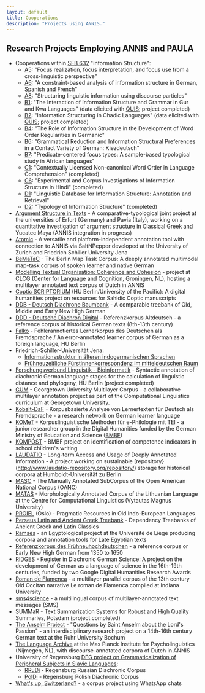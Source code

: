 ```yaml
---
layout: default
title: Cooperations
description: "Projects using ANNIS."
--- 
```

## Research Projects Employing ANNIS and PAULA

* Cooperations within [SFB 632](http://www.sfb632.uni-potsdam.de/) "Information Structure":
  * [A5](http://www.sfb632.uni-potsdam.de/en/cprojects/a5.html): "Focus realization, focus interpretation, and focus use from a cross-linguistic perspective"
  * [A6](http://www.sfb632.uni-potsdam.de/en/cprojects/a6.html): "A constraint-based analysis of information structure in German, Spanish and French"
  * [A8](http://www.sfb632.uni-potsdam.de/en/cprojects/a8.html): "Structuring linguistic information using discourse particles"
  * [B1](http://www.sfb632.uni-potsdam.de/en/eprojects/b1.html): "The Interaction of Information Structure and Grammar in Gur and Kwa Languages" (data elicited with [QUIS](https://www.sfb632.uni-potsdam.de/quis.html); project completed)
  * [B2](http://www.sfb632.uni-potsdam.de/en/eprojects/b2.html): "Information Structuring in Chadic Languages" (data elicited with [QUIS](https://www.sfb632.uni-potsdam.de/quis.html); project completed)
  * [B4](http://www.sfb632.uni-potsdam.de/en/cprojects/b4.html): "The Role of Information Structure in the Development of Word Order Regularities in Germanic"
  * [B6](http://www.sfb632.uni-potsdam.de/en/cprojects/b6.html): "Grammatical Reduction and Information Structural Preferences in a Contact Variety of German: Kiezdeutsch"
  * [B7](http://www.sfb632.uni-potsdam.de/en/cprojects/b7.html): "Predicate-centered focus types: A sample-based typological study in African languages"
  * [C1](http://www.sfb632.uni-potsdam.de/en/eprojects/c1.html): "Contextually Licensed Non-canonical Word Order in Language Comprehension" (completed)
  * [C6](http://www.sfb632.uni-potsdam.de/en/eprojects/c6.html): "Experimental and Corpus Investigations of Information Structure in Hindi" (completed)
  * [D1](http://www.sfb632.uni-potsdam.de/en/cprojects/d1.html): "Linguistic Database for Information Structure: Annotation and Retrieval"
  * [D2](http://www.sfb632.uni-potsdam.de/en/eprojects/d2.html): "Typology of Information Structure" (completed)
* [Argument Structure in Texts](https://sites.google.com/site/argumentstructureintexts/home/) - A comparative-typological joint project at the universities of Erfurt (Germany) and Pavia (Italy), working on a quantitative investigation of argument structure in Classical Greek and Yucatec Maya (ANNIS integration in progress)
* [Atomic](http://linktype.iaa.uni-jena.de/atomic/) - A versatile and platform-independent annotation tool with connection to ANNIS via SaltNPepper developed at the University of Zurich and Friedrich Schiller University Jena
* [BeMaTaC](https://www.linguistik.hu-berlin.de/institut/professuren/korpuslinguistik/forschung/bematac) - The Berlin Map Task Corpus: A deeply annotated multimodal map-task corpus of spoken learner and native German
* [Modelling Textual Organisation: Coherence and Cohesion](http://www.let.rug.nl/mto/) - project at CLCG (Center for Language and Cognition, Groningen, NL), hosting a multilayer annotated text corpus of Dutch in ANNIS
* [Coptic SCRIPTORIUM](http://www.carrieschroeder.com/scriptorium/) (HU Berlin/University of the Pacific): A digital humanities project on resources for Sahidic Coptic manuscripts
* [DDB - Deutsch Diachrone Baumbank](http://korpling.german.hu-berlin.de/ddb-doku/index.htm) - A comparable treebank of Old, Middle and Early New High German
* [DDD - Deutsche Diachron Digital](http://www.deutschdiachrondigital.de/) - Referenzkorpus Altdeutsch - a reference corpus of historical German texts (8th-13th century)
* [Falko](https://www.linguistik.hu-berlin.de/de/institut/professuren/korpuslinguistik/forschung/falko) - Fehlerannotiertes Lernerkorpus des Deutschen als Fremdsprache / An error-annotated learner corpus of German as a foreign language, HU Berlin
* Friedrich-Schiller-Universität Jena:
  * [Informationsstruktur in älteren indogermanischen Sprachen](http://dwee.eu/Rosemarie_Luehr/?Projekte___DFG-Projekte___Informationsstruktur_in_aelteren_indogermanischen_Sprachen)
  * [Frühneuzeitliche Fürstinnenkorrespondenz im mitteldeutschen Raum](http://dwee.eu/Rosemarie_Luehr/?Projekte___DFG-Projekte___Fruehneuzeitliche_Fuerstinnenkorrespondenz_im_mitteldeutschen_Raum)
* [Forschungsverbund Linguistik - Bioinformatik](https://www.linguistik.hu-berlin.de/de/forschung/abgeschlossene-projekte/forschungsverbund/) - Syntactic annotation of diachronic German language stages for the calculation of linguistic distance and phylogeny, HU Berlin (project completed)
* [GUM](http://corpling.uis.georgetown.edu/gum/) - Georgetown University Multilayer Corpus - a collaborative multilayer annotation project as part of the Computational Linguistics curriculum at Georgetown University.
* [Kobalt-DaF](http://web.archive.org/web/20161008095131/http://kobalt-daf.de/) - Korpusbasierte Analyse von Lernertexten für Deutsch als Fremdsprache - a research network on German learner language
* [KOMeT](http://korpling.german.hu-berlin.de/komet/) - Korpuslinguistische Methoden für e-Philologie mit TEI - a junior researcher group in the Digital Humanities funded by the German Ministry of Education and Science ([BMBF](http://www.bmbf.de/en/))
* [KOMPOST](https://www.linguistik.hu-berlin.de/institut/professuren/korpuslinguistik/forschung/kompost) - BMBF project on identification of competence indicators in school children's writing
* [LAUDATIO](http://www.laudatio-repository.org/laudatio/) - Long-term Access and Usage of Deeply Annotated Information - A project working on sustainable [repository}(http://www.laudatio-repository.org/repository/) storage for historical corpora at Humboldt-Universität zu Berlin
* [MASC](http://www.anc.org/data/masc/) - The Manually Annotated SubCorpus of the Open American National Corpus (OANC) 
* [MATAS](http://tekstynas.vdu.lt/) - Morphologically Annotated Corpus of the Lithuanian Language at the Centre for Computational Linguistics (Vytautas Magnus University)
* [PROIEL](http://www.hf.uio.no/ifikk/english/research/projects/proiel/) (Oslo) - Pragmatic Resources in Old Indo-European Languages
* [Perseus Latin and Ancient Greek Treebank](http://annis.perseus.tufts.edu/) - Dependency Treebanks of Ancient Greek and Latin Classics
* [Ramsès](http://www.egypto.ulg.ac.be/Ramses.htm) - an Egyptological project at the Université de Liège producing corpora and annotation tools for Late Egyptian texts
* [Referenzkorpus des Frühneuhochdeutschen](http://www.ruhr-uni-bochum.de/wegera/ref/) - a reference corpus or Early New High German from 1350 to 1650
* [RIDGES](http://korpling.german.hu-berlin.de/ridges/) - Register in Diachronic German Science: A project on the development of German as a language of science in the 16th-19th centuries, funded by two Google Digital Humanities Research Awards
* [Roman de Flamenca](http://nlp.indiana.edu/~obscrivn/Introduction.html) - a multilayer parallel corpus of the 13th century Old Occitan narrative Le roman de Flamenca compiled at Indiana University
* [sms4science](http://www.sms4science.ch/) - a multilingual corpus of multilayer-annotated text messages (SMS)
* SUMMaR - Text Summarization Systems for Robust and High Quality Summaries, Potsdam (project completed)
* [The Anselm Project](http://www.linguistics.ruhr-uni-bochum.de/anselm/) - "Questions by Saint Anselm about the Lord's Passion" - an interdisciplinary research project on a 14th-16th century German text at the Ruhr University Bochum
* [The Language Archive](http://tla.mpi.nl/) at the Max Planck Institute for Psycholinguistics (Nijmegen, NL), with discourse-annotated corpora of Dutch in ANNIS
* University of Regensburg [DFG project on Grammaticalization of Peripheral Subjects in Slavic Languages](http://rhssl1.uni-regensburg.de/SlavKo): 
  * [RRuDi](http://rhssl1.uni-regensburg.de/SlavKo/korpus/rrudi-new/) - Regensburg Russian Diachronic Corpus
  * [PolDi](http://rhssl1.uni-regensburg.de/SlavKo/korpus/poldi) - Regensburg Polish Diachronic Corpus
* [What's up, Switzerland?](http://www.whatsup-switzerland.ch) - a corpus project using WhatsApp chats
  

